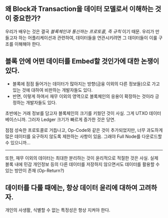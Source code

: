 ## 왜 Block과 Transaction을 데이터 모델로서 이해하는 것이 중요한가?

우리가 배우는 것은 결국 *블록체인과 통신하는 프로토콜, 즉 규칙* 이기 때문.
우리가 만들고자 하는 어플리케이션과 관련하여, 데이터들을 연관시키려면 그 데이터들이 이룰 구조를 이해해야 한다.

## 블록 안에 어떤 데이터를 Embed할 것인가에 대한 논쟁이 있다.

- 블록에 점점 들어가는 데이터가 많아지는 방향(금융 이외의 다른 정보들)으로 가고 있는 것에 대하여 비판하는 개발자들도 있다.
- 반면, 이렇게 하여서 재무 이외의 영역으로 블록체인의 응용이 확장하는 것이라 긍정하는 개발자들도 있다.

초반에는 거래 정보를 담고자 블록체인의 크기를 키웠던 것이 사실. 그게 UTXO 데이터베이스니까.
그러자 Ledger 크기가 빠르게 증가한 것은 당연.

점점 성숙한 프로토콜로 거듭나고, Op-Code와 같은 것이 추가되었지만,
너무 과도하게 많은 데이터를 요구하지 않도록 제한하는 사항이 있음. 그래야 Full Node를 다운로드할 수 있으니까...

----

또한, 재무 이외의 데이터는 최대한 분리하는 것이 윤리적으로 적절한 것은 사실.
실제 블록 내에 민감 개인정보 등의 다른 데이터를 저장하지 않으면서도 데이터를 활용할 수 있는 방안이 존재 (Op-Return?)

## 데이터를 다룰 때에는, 항상 데이터 윤리에 대하여 고려하자.

개인의 사생활, 식별할 수 없는 특정성은 항상 지켜야 한다.
